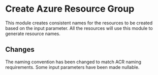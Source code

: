 # Create Azure Resource Group

This module creates consistent names for the resources to be created based on the input parameter.
All the resources will use this module to generate resource names.

## Changes

The naming convention has been changed to match ACR naming requirements.
Some input parameters have been made nullable.
